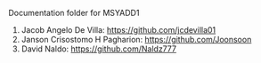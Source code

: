 Documentation folder for MSYADD1

1. Jacob Angelo De Villa: https://github.com/jcdevilla01
2. Janson Crisostomo H Pagharion: https://github.com/Joonsoon
3. David Naldo: https://github.com/Naldz777
